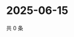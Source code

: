 # 2025-06-15

共 0 条

<!-- BEGIN ZHIHUQUESTIONS -->
<!-- 最后更新时间 Sun Jun 15 2025 15:11:01 GMT+0800 (China Standard Time) -->

<!-- END ZHIHUQUESTIONS -->
